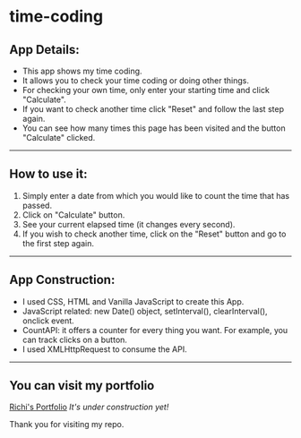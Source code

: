 # time-coding

## App Details:

- This app shows my time coding.
- It allows you to check your time coding or doing other things.
- For checking your own time, only enter your starting time and click "Calculate".
- If you want to check another time click "Reset" and follow the last step again.
- You can see how many times this page has been visited and the button "Calculate" clicked.

___

## How to use it:

1. Simply enter a date from which you would like to count the time that has passed.
2. Click on "Calculate" button.
3. See your current elapsed time (it changes every second).
4. If you wish to check another time, click on the "Reset" button and go to the first step again.
___

## App Construction:

- I used CSS, HTML and Vanilla JavaScript to create this App.
- JavaScript related: new Date() object, setInterval(), clearInterval(), onclick event.
- CountAPI: it offers a counter for every thing you want. For example, you can track clicks on a button.
- I used XMLHttpRequest to consume the API.
___

## You can visit my portfolio
[Richi's Portfolio](https://richiprogrammer.github.io/richi-portfolio/ "Visit my Portfolio!")
*It's under construction yet!*

Thank you for visiting my repo.

